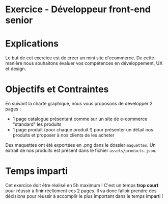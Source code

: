 Exercice - Développeur front-end senior
==

# Explications
Le but de cet exercice est de créer un mini site d'ecommerce.
De cette manière nous souhaitons évaluer vos compétences en développement, UX et design.

# Objectifs et Contraintes
En suivant la charte graphique, nous vous proposons de développer 2 pages : 
- 1 page catalogue présentant comme sur un site de e-commerce "standard" les produits
- 1 page produit (pour chaque produit !) pour présenter un détail nos produits et proposer à nos clients de les acheter

Des maquettes ont été exportées en .png dans le dossier `maquettes`.
Un extrait de nos produits est présent dans le fichier `assets/products.json`.

# Temps imparti
Cet exercice doit être réalisé en 5h maximum ! C'est un temps **trop court** pour réussir à finir réellement ces 2 pages.
Il va donc falloir prendre des décisions pour réussir à accomplir le plus important dans le temps imparti !
